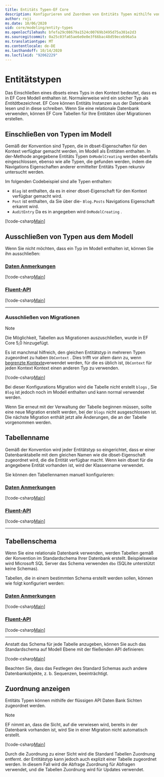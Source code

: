 ```yaml
---
title: Entitäts Typen-EF Core
description: Konfigurieren und Zuordnen von Entitäts Typen mithilfe von Entity Framework Core
author: roji
ms.date: 10/06/2020
uid: core/modeling/entity-types
ms.openlocfilehash: bfefa29c08679a1524c00769b3495d75a301e2d3
ms.sourcegitcommit: 0a25c03fa65ae6e0e0e3f66bac48d59eceb96a5a
ms.translationtype: MT
ms.contentlocale: de-DE
ms.lasthandoff: 10/14/2020
ms.locfileid: "92062229"
---
```

# <a name="entity-types"></a>Entitätstypen

Das Einschließen eines dbsets eines Typs in den Kontext bedeutet, dass es in EF Core Modell enthalten ist. Normalerweise wird ein solcher Typ als *Entität*bezeichnet. EF Core können Entitäts Instanzen aus der Datenbank lesen und in diese schreiben. Wenn Sie eine relationale Datenbank verwenden, können EF Core Tabellen für Ihre Entitäten über Migrationen erstellen.

## <a name="including-types-in-the-model"></a>Einschließen von Typen im Modell

Gemäß der Konvention sind Typen, die in dbset-Eigenschaften für den Kontext verfügbar gemacht werden, im Modell als Entitäten enthalten. In der-Methode angegebene Entitäts Typen `OnModelCreating` werden ebenfalls eingeschlossen, ebenso wie alle Typen, die gefunden werden, indem die Navigations Eigenschaften anderer ermittelter Entitäts Typen rekursiv untersucht werden.

Im folgenden Codebeispiel sind alle Typen enthalten:

* `Blog` ist enthalten, da es in einer dbset-Eigenschaft für den Kontext verfügbar gemacht wird.
* `Post` ist enthalten, da Sie über die- `Blog.Posts` Navigations Eigenschaft erkannt wird.
* `AuditEntry` Da es in angegeben wird `OnModelCreating` .

[!code-csharp[Main](../../../samples/core/Modeling/Conventions/EntityTypes.cs?name=EntityTypes&highlight=3,7,16)]

## <a name="excluding-types-from-the-model"></a>Ausschließen von Typen aus dem Modell

Wenn Sie nicht möchten, dass ein Typ im Modell enthalten ist, können Sie ihn ausschließen:

### <a name="data-annotations"></a>[Daten Anmerkungen](#tab/data-annotations)

[!code-csharp[Main](../../../samples/core/Modeling/DataAnnotations/IgnoreType.cs?name=IgnoreType&highlight=1)]

### <a name="fluent-api"></a>[Fluent-API](#tab/fluent-api)

[!code-csharp[Main](../../../samples/core/Modeling/FluentAPI/IgnoreType.cs?name=IgnoreType&highlight=3)]

***

### <a name="excluding-from-migrations"></a>Ausschließen von Migrationen

> [!NOTE]
> Die Möglichkeit, Tabellen aus Migrationen auszuschließen, wurde in EF Core 5,0 hinzugefügt.

Es ist manchmal hilfreich, den gleichen Entitätstyp in mehreren Typen zugeordnet zu haben `DbContext` . Dies trifft vor allem dann zu, wenn [begrenzte Kontexte](https://www.martinfowler.com/bliki/BoundedContext.html)verwendet werden, für die es üblich ist, `DbContext` für jeden Kontext Kontext einen anderen Typ zu verwenden.

[!code-csharp[Main](../../../samples/core/Modeling/FluentAPI/TableExcludeFromMigrations.cs?name=TableExcludeFromMigrations&highlight=4)]

Bei dieser Konfigurations Migration wird die Tabelle nicht erstellt `blogs` , Sie `Blog` ist jedoch noch im Modell enthalten und kann normal verwendet werden.

Wenn Sie erneut mit der Verwaltung der Tabelle beginnen müssen, sollte eine neue Migration erstellt werden, bei der `blogs` nicht ausgeschlossen ist. Die nächste Migration enthält jetzt alle Änderungen, die an der Tabelle vorgenommen werden.

## <a name="table-name"></a>Tabellenname

Gemäß der Konvention wird jeder Entitätstyp so eingerichtet, dass er einer Datenbanktabelle mit dem gleichen Namen wie die dbset-Eigenschaft zugeordnet wird, die die Entität verfügbar macht. Wenn kein dbset für die angegebene Entität vorhanden ist, wird der Klassenname verwendet.

Sie können den Tabellennamen manuell konfigurieren:

### <a name="data-annotations"></a>[Daten Anmerkungen](#tab/data-annotations)

[!code-csharp[Main](../../../samples/core/Modeling/DataAnnotations/TableName.cs?Name=TableName&highlight=1)]

### <a name="fluent-api"></a>[Fluent-API](#tab/fluent-api)

[!code-csharp[Main](../../../samples/core/Modeling/FluentAPI/TableName.cs?Name=TableName&highlight=3-4)]

***

## <a name="table-schema"></a>Tabellenschema

Wenn Sie eine relationale Datenbank verwenden, werden Tabellen gemäß der Konvention im Standardschema Ihrer Datenbank erstellt. Beispielsweise wird Microsoft SQL Server das Schema verwenden `dbo` (SQLite unterstützt keine Schemas).

Tabellen, die in einem bestimmten Schema erstellt werden sollen, können wie folgt konfiguriert werden:

### <a name="data-annotations"></a>[Daten Anmerkungen](#tab/data-annotations)

[!code-csharp[Main](../../../samples/core/Modeling/DataAnnotations/TableNameAndSchema.cs?name=TableNameAndSchema&highlight=1)]

### <a name="fluent-api"></a>[Fluent-API](#tab/fluent-api)

[!code-csharp[Main](../../../samples/core/Modeling/FluentAPI/TableNameAndSchema.cs?name=TableNameAndSchema&highlight=3-4)]

***

Anstatt das Schema für jede Tabelle anzugeben, können Sie auch das Standardschema auf Modell Ebene mit der fließenden API definieren:

[!code-csharp[Main](../../../samples/core/Modeling/FluentAPI/DefaultSchema.cs?name=DefaultSchema&highlight=3)]

Beachten Sie, dass das Festlegen des Standard Schemas auch andere Datenbankobjekte, z. b. Sequenzen, beeinträchtigt.

## <a name="view-mapping"></a>Zuordnung anzeigen

Entitäts Typen können mithilfe der flüssigen API Daten Bank Sichten zugeordnet werden.

> [!Note]
> EF nimmt an, dass die Sicht, auf die verwiesen wird, bereits in der Datenbank vorhanden ist, wird Sie in einer Migration nicht automatisch erstellt.

[!code-csharp[Main](../../../samples/core/Modeling/FluentAPI/ViewNameAndSchema.cs?name=ViewNameAndSchema&highlight=1)]

 Durch die Zuordnung zu einer Sicht wird die Standard Tabellen Zuordnung entfernt. der Entitätstyp kann jedoch auch explizit einer Tabelle zugeordnet werden. In diesem Fall wird die Abfrage Zuordnung für Abfragen verwendet, und die Tabellen Zuordnung wird für Updates verwendet.
